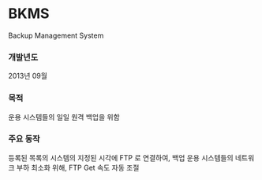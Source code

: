 # BKMS
Backup Management System

### 개발년도
2013년 09월

### 목적
운용 시스템들의 일일 원격 백업을 위함 

### 주요 동작
등록된 목록의 시스템의 지정된 시각에 FTP 로 연결하여, 백업
운용 시스템들의 네트워크 부하 최소화 위해, FTP Get 속도 자동 조절

